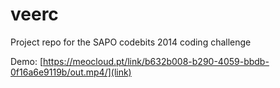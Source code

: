 veerc
=====

Project repo for the SAPO codebits 2014 coding challenge

Demo: [https://meocloud.pt/link/b632b008-b290-4059-bbdb-0f16a6e9119b/out.mp4/](link)
